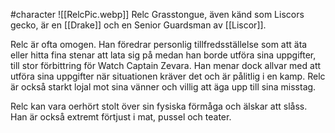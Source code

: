 #character
![[RelcPic.webp]]
Relc Grasstongue, även känd som Liscors gecko, är en [[Drake]] och en  Senior Guardsman av [[Liscor]].

Relc är ofta omogen. Han föredrar personlig tillfredsställelse som att äta eller hitta fina stenar att lata sig på medan han borde utföra sina uppgifter, till stor förbittring för Watch Captain Zevara. Han menar dock allvar med att utföra sina uppgifter när situationen kräver det och är pålitlig i en kamp. Relc är också starkt lojal mot sina vänner och villig att äga upp till sina misstag.

Relc kan vara oerhört stolt över sin fysiska förmåga och älskar att slåss. Han är också extremt förtjust i mat, pussel och teater.